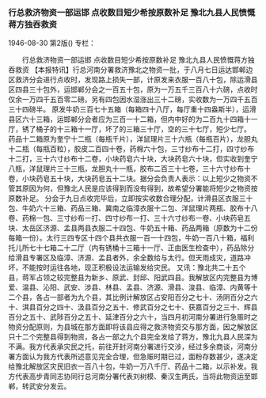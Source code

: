 ### 行总救济物资一部运邯  点收数目短少希按原数补足  豫北九县人民愤慨蒋方独吞救资

1946-08-30
第2版()
专栏：

　　行总救济物资一部运邯
    点收数目短少希按原数补足
    豫北九县人民愤慨蒋方独吞救资
    【本报特讯】行总河南分署救济豫北之物资一批，于八月七日运达邯郸边区救济分会进行点收时，发现路上损失一部，计原发来衣服一百八十包，除运滑县区四县三十包外，运邯郸分会之一百五十包，原为一万五千三百八十六磅，点收时仅余一万四千五百零二磅。另有四包因水湿涨出三十二磅，实收数为一万四千五百三十四磅半。
    原发牛奶三百七十五箱（每箱四十八厅，每厅重十四盎斯半），运滑县区六十三箱，运邯郸分会者应为三百一十二箱，但内中好的为二百九十四箱十一厅，锈了桶子的十三箱十一厅，坏了的三箱三十厅，空的三十七厅，短少七厅。
    药品十二箱原为奎宁十二瓶（每瓶千片），洋鼠理片三十六瓶（每瓶百片），龙胆丸十二瓶（每瓶百粒），胶皮二百四十卷，药棉六十包，三寸纱布十二打，四寸纱布十二打，三十六寸纱布十二卷，小块药皂六十块，大块药皂六十块，但实收到奎宁八瓶，洋鼠理片三十三瓶，龙胆丸十一瓶，胶布二百三十七卷，三十六寸纱布十卷，小块药皂五十块，大块药皂五十二块。据分会负责人表示：以上短少之物资不管其原因为何，但豫北人民是应该得到而没有得到，故希望分署能将短少之物资按原数补足。
    分会于九日点收完毕后，立即按实收数合理分配，计滑县区衣服三十包、牛奶六十三箱、药品三箱、冀南之临漳衣服十二包、洋鼠理片两瓶、胶布十八卷、药棉一包、三寸纱布一打、四寸纱布一打、三十六寸纱布一卷、小块药皂五块、太岳区济源、孟县两县衣服二十四包、牛奶五十箱、药品两箱（原数为十二份每箱一份）。太行三四专区十四个县共衣服一百一十四包，牛奶一百八十箱，福利托儿所七十七箱二十二厅（内有锈桶十三箱十一厅、正由医生检查中），药品除分给滑县专署区及临漳、济源、孟县者外，余全数给与太行。但天雨成灾，道路冲坏，不能按时运往各地，现正积极设法运输发给灾民。
    又讯：豫北共二十五个县，蒋军占领之较完整县为新乡、原武、封邱、阳武四县。我解放区内完整县为博爱、温县、沁阳、武安、涉县、林县、孟县、济源、滑县、浚县、临漳、内黄等十二个县，各占一部者为九个县，其比例计解放区占安阳百分之七十、汤阴百分之六十、淇县百分之四十、汲县百分之五十、修武百分之七十、获嘉百分之三十、辉县百分之五十、武陟百分之五十、延津百分之六十，当四月初河南分署进行急赈时之物资分配原则，为县城在那方面即将该县应得之救济物资交与那方面，因之解放区只十二个完整县得到物资，各占一部之九个县完全发给了蒋方，豫北九县人民深为不满。我方代表承灾民之托，前往开封河南分署进行交涉，经过多余商谈，河南分署方面认为我方代表所述意见完全合理，但急赈时期已过，面粉存数甚少，遂决定给豫北解放区灾民旧衣一百八十包，牛奶一万八千厅、药品十二箱，以示补发。我方代表高步青同志协同行总河南分署代表刘树模、秦汉生两氏，当将此物资运至邯郸，转武安分发云。
